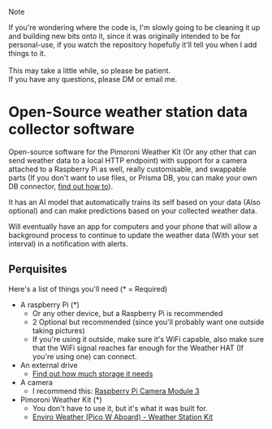 > [!NOTE]
> If you're wondering where the code is, I'm slowly going to be cleaning it up and building new bits onto it, since it was originally intended to be for personal-use, if you watch the repository hopefully it'll tell you when I add things to it.
> <br><br>This may take a little while, so please be patient.
> <br>If you have any questions, please DM or email me.

# Open-Source weather station data collector software

Open-source software for the Pimoroni Weather Kit (Or any other that can send weather data to a local HTTP endpoint) with support for a camera attached to a Raspberry Pi as well, really customisable, and swappable parts (If you don't want to use files, or Prisma DB, you can make your own DB connector, [find out how to](docs/custom-db.md)).

It has an AI model that automatically trains its self based on your data (Also optional) and can make predictions based on your collected weather data.

Will eventually have an app for computers and your phone that will allow a background process to continue to update the weather data (With your set interval) in a notification with alerts.

## Perquisites
Here's a list of things you'll need (* = Required)

- A raspberry Pi (*)
  - Or any other device, but a Raspberry Pi is recommended
  - 2 Optional but recommended (since you'll probably want one outside taking pictures)
  - If you're using it outside, make sure it's WiFi capable, also make sure that the WiFi signal reaches far enough for the Weather HAT (If you're using one) can connect.
- An external drive
  - [Find out how much storage it needs](docs/external-drive.md)
- A camera
  - I recommend this: [Raspberry Pi Camera Module 3](https://shop.pimoroni.com/products/raspberry-pi-camera-module-3?variant=40448391774291)
- Pimoroni Weather Kit (*)
  - You don't have to use it, but it's what it was built for.
  - [Enviro Weather (Pico W Aboard) - Weather Station Kit](https://shop.pimoroni.com/products/enviro-weather?variant=40056776917075)